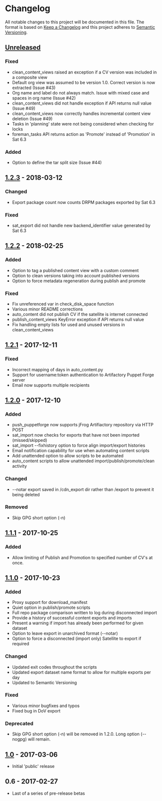 # Changelog
All notable changes to this project will be documented in this file.
The format is based on [Keep a Changelog](http://keepachangelog.com/en/1.0.0/)
and this project adheres to [Semantic Versioning](http://semver.org/spec/v2.0.0.html).

## [Unreleased]
### Fixed
- clean_content_views raised an exception if a CV version was included in a composite view
- Default org view was assumed to be version 1.0. Correct version is now extracted (Issue #43)
- Org name and label do not always match. Issue with mixed case and spaces in org name (Issue #42)
- clean_content_views did not handle exception if API returns null value (Issue #49)
- clean_content_views now correctly handles incremental content view deletion (Issue #49)
- Tasks in 'planning' state were not being considered when checking for locks
- foreman_tasks API returns action as 'Promote' instead of 'Promotion' in Sat 6.3


### Added
- Option to define the tar split size (Issue #44)


## [1.2.3] - 2018-03-12
### Changed
- Export package count now counts DRPM packages exported by Sat 6.3

### Fixed
- sat_export did not handle new backend_identifier value generated by Sat 6.3


## [1.2.2] - 2018-02-25
### Added
- Option to tag a published content view with a custom comment
- Option to clean versions taking into account published versions
- Option to force metadata regeneration during publish and promote

### Fixed
- Fix unreferenced var in check_disk_space function
- Various minor README corrections
- auto_content did not publish CV if the satellite is internet connected
- publish_content_views KeyError exception if API returns null value
- Fix handling empty lists for used and unused versions in clean_content_views


## [1.2.1] - 2017-12-11
### Fixed
- Incorrect mapping of days in auto_content.py
- Support for username:token authentication to Artifactory Puppet Forge server
- Email now supports multiple recipients


## [1.2.0] - 2017-12-10
### Added
- push_puppetforge now supports jFrog Artifiactory repository via HTTP POST
- sat_import now checks for exports that have not been imported (missed/skipped)
- sat_import --fixhistory option to force align import/export histories
- Email notification capability for use when automating content scripts
- Add unattended option to allow scripts to be automated
- auto_content scripts to allow unattended import/publish/promote/clean activity

### Changed
- --notar export saved in /cdn_export dir rather than /export to prevent it being deleted

### Removed
- Skip GPG short option (-n)


## [1.1.1] - 2017-10-25
### Added
- Allow limiting of Publish and Promotion to specified number of CV's at once.


## [1.1.0] - 2017-10-23
### Added
- Proxy support for download_manifest
- Quiet option in publish/promote scripts
- Full repo package comparison written to log during disconnected import
- Provide a history of successful content exports and imports
- Present a warning if import has already been performed for given dataset
- Option to leave export in unarchived format (--notar)
- Option to force a disconnected (import only) Satellite to export if required

### Changed
- Updated exit codes throughout the scripts
- Updated export dataset name format to allow for multiple exports per day
- Updated to Semantic Versioning

### Fixed
- Various minor bugfixes and typos
- Fixed bug in DoV export

### Deprecated
- Skip GPG short option (-n) will be removed in 1.2.0. Long option (--nogpg) will remain.


## [1.0] - 2017-03-06
- Initial 'public' release

## 0.6 - 2017-02-27
- Last of a series of pre-release betas

[Unreleased]: https://github.com/RedHatSatellite/sat6_scripts/compare/1.2.3...HEAD
[1.2.3]: https://github.com/RedHatSatellite/sat6_scripts/compare/1.2.2...1.2.3
[1.2.2]: https://github.com/RedHatSatellite/sat6_scripts/compare/1.2.1...1.2.2
[1.2.1]: https://github.com/RedHatSatellite/sat6_scripts/compare/1.2.0...1.2.1
[1.2.0]: https://github.com/RedHatSatellite/sat6_scripts/compare/1.1.1...1.2.0
[1.1.1]: https://github.com/RedHatSatellite/sat6_scripts/compare/1.1.0...1.1.1
[1.1.0]: https://github.com/RedHatSatellite/sat6_scripts/compare/1.0...1.1.0
[1.0]: https://github.com/RedHatSatellite/sat6_scripts/compare/0.6...1.0
